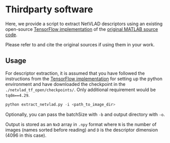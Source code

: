 # Thirdparty software

Here, we provide a script to extract NetVLAD descriptors using an existing open-source [TensorFlow implementation](https://github.com/uzh-rpg/netvlad_tf_open/tree/abe37fe9d656bf781cff32caf738efca525b7889) of the [original MATLAB source code](https://github.com/Relja/netvlad).

Please refer to and cite the original sources if using them in your work.

## Usage
For descriptor extraction, it is assumed that you have followed the instructions from the [TensorFlow implementation](https://github.com/uzh-rpg/netvlad_tf_open/tree/abe37fe9d656bf781cff32caf738efca525b7889) for setting up the python environment and have downloaded the checkpoint in the `./netvlad_tf_open/checkpoints/`. Only additional requirement would be `tqdm==4.29`.
 
```python
python extract_netvlad.py -i <path_to_image_dir>
```
Optionally, you can pass the batchSize with `-b` and output directory with `-o`.

Output is stored as an `NxD` array in `.npy` format where `N` is the number of images (names sorted before reading) and `D` is the descriptor dimension (4096 in this case).
